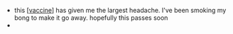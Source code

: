 - this [[vaccine]] has given me the largest headache. I've been smoking my bong to make it go away. hopefully this passes soon
- 

[//begin]: # "Autogenerated link references for markdown compatibility"
[vaccine]: vaccine.md "vaccine"
[//end]: # "Autogenerated link references"

